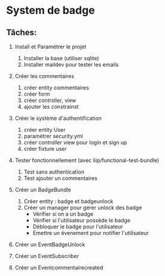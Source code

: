 System de badge
===============

Tâches:
-------
1. Install et Paramétrer le projet
   1. Installer la base (utiliser sqlite)
   2. Installer maildev pour tester les emails

2. Créer les commentaires
   1. créer entity commentaires
   2. créer form 
   3. créer controller, view
   4. ajouter les constrainst

3. Créer le système d'authentification
   1. créer entity User
   2. paramétrer security.yml
   3. créer controller view pour login et sign up
   4. créer fixture user 

4. Tester fonctionnellement (avec liip/functional-test-bundle)
   1. Test sans authentication
   2. Test ajouter un commentaires


5. Créer un BadgeBundle
   1. Créer entity : badge et badgeunlock
   2. Créer un manager pour gérer unlock des badge 
      * Vérifier si on a un badge 
      * Vérifier si l'utilisateur possède le badge 
      * Débloquer le badge pour l'utilisateur
      * Emettre un évenement pour notifier l'utilisateur

6. Créer un EventBadgeUnlock
7. Créer un EventSubscriber


8. Créer un Eventcommentairecreated

